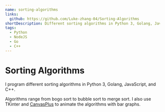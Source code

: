 ```yaml
---
name: sorting-algorithms
links:
  github: https://github.com/Luke-zhang-04/Sorting-Algorithms
shortDescription: Different sorting algorithms in Python 3, Golang, JavaScript, and C++.
tags:
  - Python
  - NodeJS
  - Go
  - C++
---
```


# Sorting Algorithms

I program different sorting algorithms in Python 3, Golang, JavaScript, and C++.

Algorithms range from bogo sort to bubble sort to merge sort. I also use TKinter and [CanvasPlus](https://github.com/Luke-zhang-04/CanvasPlus) to animate the algorithms with bar graphs.
